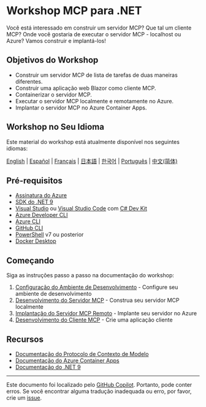 # Workshop MCP para .NET

Você está interessado em construir um servidor MCP? Que tal um cliente MCP? Onde você gostaria de executar o servidor MCP - localhost ou Azure? Vamos construir e implantá-los!

## Objetivos do Workshop

- Construir um servidor MCP de lista de tarefas de duas maneiras diferentes.
- Construir uma aplicação web Blazor como cliente MCP.
- Containerizar o servidor MCP.
- Executar o servidor MCP localmente e remotamente no Azure.
- Implantar o servidor MCP no Azure Container Apps.

## Workshop no Seu Idioma

Este material do workshop está atualmente disponível nos seguintes idiomas:

[English](../../README.md) | [Español](../es-es/) | [Français](../fr-fr/) | [日本語](../ja-jp/) | [한국어](../ko-kr/) | [Português](./README.md) | [中文(简体)](../zh-cn/)

## Pré-requisitos

- [Assinatura do Azure](https://azure.microsoft.com/free)
- [SDK do .NET 9](https://dotnet.microsoft.com/download/dotnet/9.0)
- [Visual Studio](https://visualstudio.microsoft.com/vs) ou [Visual Studio Code](https://code.visualstudio.com) com [C# Dev Kit](https://marketplace.visualstudio.com/items?itemName=ms-dotnettools.csdevkit)
- [Azure Developer CLI](https://learn.microsoft.com/azure/developer/azure-developer-cli/overview)
- [Azure CLI](https://learn.microsoft.com/cli/azure/what-is-azure-cli)
- [GitHub CLI](https://docs.github.com/github-cli/github-cli/about-github-cli)
- [PowerShell](https://learn.microsoft.com/powershell/scripting/overview) v7 ou posterior
- [Docker Desktop](https://docs.docker.com/desktop/)

## Começando

Siga as instruções passo a passo na documentação do workshop:

1. [Configuração do Ambiente de Desenvolvimento](./docs/00-setup.md) - Configure seu ambiente de desenvolvimento
1. [Desenvolvimento do Servidor MCP](./docs/01-mcp-server.md) - Construa seu servidor MCP localmente
1. [Implantação do Servidor MCP Remoto](./docs/02-mcp-remote-server.md) - Implante seu servidor no Azure
1. [Desenvolvimento do Cliente MCP](./docs/03-mcp-client.md) - Crie uma aplicação cliente

## Recursos

- [Documentação do Protocolo de Contexto de Modelo](https://modelcontextprotocol.io/)
- [Documentação do Azure Container Apps](https://learn.microsoft.com/azure/container-apps/)
- [Documentação do .NET 9](https://learn.microsoft.com/dotnet/)

---

Este documento foi localizado pelo [GitHub Copilot](https://docs.github.com/copilot/about-github-copilot/what-is-github-copilot). Portanto, pode conter erros. Se você encontrar alguma tradução inadequada ou erro, por favor, crie um [issue](../../issues).